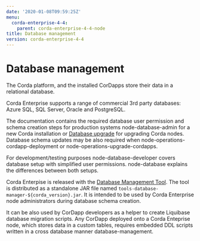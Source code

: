 ```yaml
---
date: '2020-01-08T09:59:25Z'
menu:
  corda-enterprise-4-4:
    parent: corda-enterprise-4-4-node
title: Database management
version: corda-enterprise-4-4
---
```



# Database management

The Corda platform, and the installed CorDapps store their data in a relational database.

Corda Enterprise supports a range of commercial 3rd party databases: Azure SQL, SQL Server, Oracle and PostgreSQL.

The documentation contains the required database user permission and schema creation steps
            for production systems node-database-admin for a new Corda installation
            or [Database upgrade](node/operating/cm-upgrading-node.md#node-upgrade-notes-update-database-ref) for upgrading Corda nodes.
            Database schema updates may be also required when node-operations-cordapp-deployment
            or node-operations-upgrade-cordapps.

For development/testing purposes node-database-developer covers database setup with simplified user permissions.
            node-database explains the differences between both setups.

Corda Enterpise is released with the [Database Management Tool](node/operating/node-database.md#database-management-tool-ref).
            The tool is distributed as a standalone JAR file named `tools-database-manager-${corda_version}.jar`.
            It is intended to be used by Corda Enterprise node administrators during database schema creation.

It can be also used by CorDapp developers as a helper to create Liquibase database migration scripts.
            Any CorDapp deployed onto a Corda Enteprise node, which stores data in a custom tables,
            requires embedded DDL scripts written in a cross database manner database-management.


